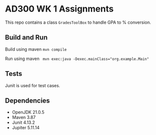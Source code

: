 # AD300 WK 1 Assignments
This repo contains a class `GradesToolBox` to handle GPA to % conversion.

## Build and Run
Build using maven
`mvn compile`

Run using maven
` mvn exec:java -Dexec.mainClass="org.example.Main"`

## Tests
Junit is used for test cases.

## Dependencies
- OpenJDK 21.0.5
- Maven 3.87
- Junit 4.13.2
- Jupiter 5.11.14

